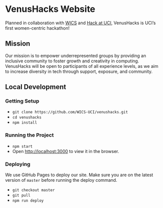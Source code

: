 # VenusHacks Website
Planned in collaboration with [WICS](https://wics.ics.uci.edu/) and [Hack at UCI](https://hack.ics.uci.edu/), VenusHacks is UCI’s first women-centric hackathon!

## Mission
Our mission is to empower underrepresented groups by providing an inclusive community to foster growth and creativity in computing. 
VenusHacks will be open to participants of all experience levels, as we aim to increase diversity in tech through support, exposure, and community.

## Local Development

### Getting Setup
- `git clone https://github.com/WICS-UCI/venushacks.git`
- `cd venushacks`  
- `npm install`  

### Running the Project
- `npm start`  
- Open [http://localhost:3000](http://localhost:3000) to view it in the browser.

### Deploying
We use GitHub Pages to deploy our site. Make sure you are on the latest version of `master` before running the deploy command.
- `git checkout master`
- `git pull`
- `npm run deploy`
